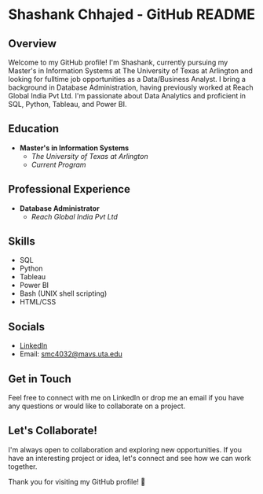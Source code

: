 # Shashank Chhajed - GitHub README

## Overview

Welcome to my GitHub profile! I'm Shashank, currently pursuing my Master's in Information Systems at The University of Texas at Arlington and looking for fulltime job opportunities as a Data/Business Analyst. I bring a background in Database Administration, having previously worked at Reach Global India Pvt Ltd. I'm passionate about Data Analytics and proficient in SQL, Python, Tableau, and Power BI.

## Education

- **Master's in Information Systems**
  - *The University of Texas at Arlington*
  - *Current Program*

## Professional Experience

- **Database Administrator**
  - *Reach Global India Pvt Ltd*

## Skills

- SQL
- Python
- Tableau
- Power BI
- Bash (UNIX shell scripting)
- HTML/CSS

## Socials

- [LinkedIn](https://www.linkedin.com/in/shashankchhajed/)
- Email: smc4032@mavs.uta.edu

## Get in Touch

Feel free to connect with me on LinkedIn or drop me an email if you have any questions or would like to collaborate on a project.

## Let's Collaborate!

I'm always open to collaboration and exploring new opportunities. If you have an interesting project or idea, let's connect and see how we can work together.

Thank you for visiting my GitHub profile! 🚀
